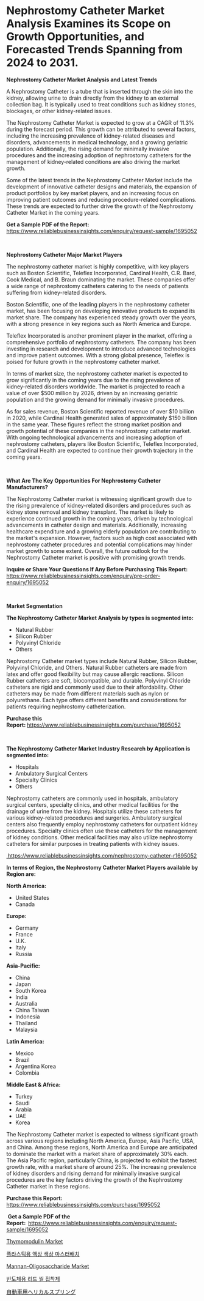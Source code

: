<p><h1>Nephrostomy Catheter Market Analysis Examines its Scope on Growth Opportunities, and Forecasted Trends Spanning from 2024 to 2031.</h1></p><p><strong>Nephrostomy Catheter Market Analysis and Latest Trends</strong></p>
<p><p>A Nephrostomy Catheter is a tube that is inserted through the skin into the kidney, allowing urine to drain directly from the kidney to an external collection bag. It is typically used to treat conditions such as kidney stones, blockages, or other kidney-related issues.</p><p>The Nephrostomy Catheter Market is expected to grow at a CAGR of 11.3% during the forecast period. This growth can be attributed to several factors, including the increasing prevalence of kidney-related diseases and disorders, advancements in medical technology, and a growing geriatric population. Additionally, the rising demand for minimally invasive procedures and the increasing adoption of nephrostomy catheters for the management of kidney-related conditions are also driving the market growth.</p><p>Some of the latest trends in the Nephrostomy Catheter Market include the development of innovative catheter designs and materials, the expansion of product portfolios by key market players, and an increasing focus on improving patient outcomes and reducing procedure-related complications. These trends are expected to further drive the growth of the Nephrostomy Catheter Market in the coming years.</p></p>
<p><strong>Get a Sample PDF of the Report:&nbsp;</strong> <a href="https://www.reliablebusinessinsights.com/enquiry/request-sample/1695052">https://www.reliablebusinessinsights.com/enquiry/request-sample/1695052</a></p>
<p>&nbsp;</p>
<p><strong>Nephrostomy Catheter Major Market Players</strong></p>
<p><p>The nephrostomy catheter market is highly competitive, with key players such as Boston Scientific, Teleflex Incorporated, Cardinal Health, C.R. Bard, Cook Medical, and B. Braun dominating the market. These companies offer a wide range of nephrostomy catheters catering to the needs of patients suffering from kidney-related disorders.</p><p>Boston Scientific, one of the leading players in the nephrostomy catheter market, has been focusing on developing innovative products to expand its market share. The company has experienced steady growth over the years, with a strong presence in key regions such as North America and Europe.</p><p>Teleflex Incorporated is another prominent player in the market, offering a comprehensive portfolio of nephrostomy catheters. The company has been investing in research and development to introduce advanced technologies and improve patient outcomes. With a strong global presence, Teleflex is poised for future growth in the nephrostomy catheter market.</p><p>In terms of market size, the nephrostomy catheter market is expected to grow significantly in the coming years due to the rising prevalence of kidney-related disorders worldwide. The market is projected to reach a value of over $500 million by 2026, driven by an increasing geriatric population and the growing demand for minimally invasive procedures.</p><p>As for sales revenue, Boston Scientific reported revenue of over $10 billion in 2020, while Cardinal Health generated sales of approximately $150 billion in the same year. These figures reflect the strong market position and growth potential of these companies in the nephrostomy catheter market. With ongoing technological advancements and increasing adoption of nephrostomy catheters, players like Boston Scientific, Teleflex Incorporated, and Cardinal Health are expected to continue their growth trajectory in the coming years.</p></p>
<p>&nbsp;</p>
<p><strong>What Are The Key Opportunities For Nephrostomy Catheter Manufacturers?</strong></p>
<p><p>The Nephrostomy Catheter market is witnessing significant growth due to the rising prevalence of kidney-related disorders and procedures such as kidney stone removal and kidney transplant. The market is likely to experience continued growth in the coming years, driven by technological advancements in catheter design and materials. Additionally, increasing healthcare expenditure and a growing elderly population are contributing to the market's expansion. However, factors such as high cost associated with nephrostomy catheter procedures and potential complications may hinder market growth to some extent. Overall, the future outlook for the Nephrostomy Catheter market is positive with promising growth trends.</p></p>
<p><strong>Inquire or Share Your Questions If Any Before Purchasing This Report:</strong> <a href="https://www.reliablebusinessinsights.com/enquiry/pre-order-enquiry/1695052">https://www.reliablebusinessinsights.com/enquiry/pre-order-enquiry/1695052</a></p>
<p>&nbsp;</p>
<p><strong>Market Segmentation</strong></p>
<p><strong>The Nephrostomy Catheter Market Analysis by types is segmented into:</strong></p>
<p><ul><li>Natural Rubber</li><li>Silicon Rubber</li><li>Polyvinyl Chloride</li><li>Others</li></ul></p>
<p><p>Nephrostomy Catheter market types include Natural Rubber, Silicon Rubber, Polyvinyl Chloride, and Others. Natural Rubber catheters are made from latex and offer good flexibility but may cause allergic reactions. Silicon Rubber catheters are soft, biocompatible, and durable. Polyvinyl Chloride catheters are rigid and commonly used due to their affordability. Other catheters may be made from different materials such as nylon or polyurethane. Each type offers different benefits and considerations for patients requiring nephrostomy catheterization.</p></p>
<p><strong>Purchase this Report:&nbsp;</strong><a href="https://www.reliablebusinessinsights.com/purchase/1695052">https://www.reliablebusinessinsights.com/purchase/1695052</a></p>
<p>&nbsp;</p>
<p><strong>The Nephrostomy Catheter Market Industry Research by Application is segmented into:</strong></p>
<p><ul><li>Hospitals</li><li>Ambulatory Surgical Centers</li><li>Specialty Clinics</li><li>Others</li></ul></p>
<p><p>Nephrostomy catheters are commonly used in hospitals, ambulatory surgical centers, specialty clinics, and other medical facilities for the drainage of urine from the kidney. Hospitals utilize these catheters for various kidney-related procedures and surgeries. Ambulatory surgical centers also frequently employ nephrostomy catheters for outpatient kidney procedures. Specialty clinics often use these catheters for the management of kidney conditions. Other medical facilities may also utilize nephrostomy catheters for similar purposes in treating patients with kidney issues.</p></p>
<p><a href="https://www.reliablebusinessinsights.com/nephrostomy-catheter-r1695052">&nbsp;https://www.reliablebusinessinsights.com/nephrostomy-catheter-r1695052</a></p>
<p><strong>In terms of Region, the Nephrostomy Catheter Market Players available by Region are:</strong></p>
<p>
    <p> <strong> North America: </strong>
        <ul>
            <li>United States</li>
            <li>Canada</li>
        </ul>
        </p> 
    <p> <strong> Europe: </strong>
        <ul>
            <li>Germany</li>
            <li>France</li>
            <li>U.K.</li>
            <li>Italy</li>
            <li>Russia</li>
        </ul>
        </p> 
    <p> <strong> Asia-Pacific: </strong>
        <ul>
            <li>China</li>
            <li>Japan</li>
            <li>South Korea</li>
            <li>India</li>
            <li>Australia</li>
            <li>China Taiwan</li>
            <li>Indonesia</li>
            <li>Thailand</li>
            <li>Malaysia</li>
        </ul>
        </p> 
    <p> <strong> Latin America: </strong>
        <ul>
            <li>Mexico</li>
            <li>Brazil</li>
            <li>Argentina Korea</li>
            <li>Colombia</li>
        </ul>
        </p> 
    <p> <strong> Middle East & Africa: </strong>
        <ul>
            <li>Turkey</li>
            <li>Saudi</li>
            <li>Arabia</li>
            <li>UAE</li>
            <li>Korea</li>
        </ul>
    </p>
    </p>
<p><p>The Nephrostomy Catheter market is expected to witness significant growth across various regions including North America, Europe, Asia Pacific, USA, and China. Among these regions, North America and Europe are anticipated to dominate the market with a market share of approximately 30% each. The Asia Pacific region, particularly China, is projected to exhibit the fastest growth rate, with a market share of around 25%. The increasing prevalence of kidney disorders and rising demand for minimally invasive surgical procedures are the key factors driving the growth of the Nephrostomy Catheter market in these regions.</p></p>
<p><strong>Purchase this Report: </strong><a href="https://www.reliablebusinessinsights.com/purchase/1695052">https://www.reliablebusinessinsights.com/purchase/1695052</a></p>
<p>&nbsp;<strong>Get a Sample PDF of the Report:&nbsp;&nbsp;</strong><a href="https://www.reliablebusinessinsights.com/enquiry/request-sample/1695052">https://www.reliablebusinessinsights.com/enquiry/request-sample/1695052</a></p>
<p><strong></strong></p>
<p><p><a href="https://github.com/jerrycopelandthomaswsqd8q/Market-Research-Report-List-2/blob/main/thymomodulin-market.md">Thymomodulin Market</a></p><p><a href="https://medium.com/@kylevasquez266/%EC%95%A1%EC%B2%B4-%EC%83%89%EC%83%81-%EB%A7%88%EC%8A%A4%ED%84%B0-%EB%B0%B0%EC%B9%98%EC%9D%98-%ED%94%8C%EB%9D%BC%EC%8A%A4%ED%8B%B1-%EC%8B%9C%EC%9E%A5-%EC%A0%90%EC%9C%A0%EC%9C%A8-%EB%B3%80%ED%99%94-%EB%B0%8F-%EC%8B%9C%EC%9E%A5-%EC%84%B1%EC%9E%A5-%EB%8F%99%ED%96%A5-2024-2031-e740878a26e2">플라스틱용 액상 색상 마스터배치</a></p><p><a href="https://github.com/brenzgnarento/Market-Research-Report-List-2/blob/main/mannan-oligosaccharide-market.md">Mannan-Oligosaccharide Market</a></p><p><a href="https://medium.com/@kalimetz2023/%EB%B0%98%EB%8F%84%EC%B2%B4-%EC%8B%9C%EC%9E%A5-%EC%A1%B0%EC%82%AC-%EB%B3%B4%EA%B3%A0%EC%84%9C%EC%97%90-%EB%8C%80%ED%95%9C-%EB%A6%AC%EB%93%9C-%EC%8B%A4-%EA%B4%80%EC%B0%B0-%EC%A0%91%EC%B0%A9%EC%A0%9C-%EA%B7%B8-%EC%97%AD%EC%82%AC-%EB%B0%8F-2024%EB%85%84%EB%B6%80%ED%84%B0-2031%EB%85%84%EA%B9%8C%EC%A7%80%EC%9D%98-%EC%98%88%EC%B8%A1-ffe60bdee0b8">반도체용 리드 씰 접착제</a></p><p><a href="https://github.com/xtkhtofdt934839/Market-Research-Report-List-2/blob/main/9828891103158.md">自動車用ヘリカルスプリング</a></p></p>